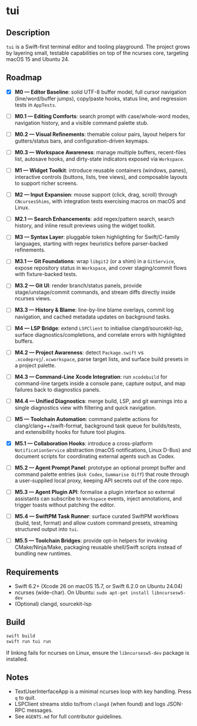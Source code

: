 # tui 

## Description

`tui` is a Swift-first terminal editor and tooling playground. The project grows by layering small, testable capabilities on top of the ncurses core, targeting macOS 15 and Ubuntu 24.

## Roadmap

- [x] **M0 — Editor Baseline**: solid UTF-8 buffer model, full cursor navigation (line/word/buffer jumps), copy/paste hooks, status line, and regression tests in `AppTests`.
- [ ] **M0.1 — Editing Comforts**: search prompt with case/whole-word modes, navigation history, and a visible command palette stub.
- [ ] **M0.2 — Visual Refinements**: themable colour pairs, layout helpers for gutters/status bars, and configuration-driven keymaps.
- [ ] **M0.3 — Workspace Awareness**: manage multiple buffers, recent-files list, autosave hooks, and dirty-state indicators exposed via `Workspace`.
- [ ] **M1 — Widget Toolkit**: introduce reusable containers (windows, panes), interactive controls (buttons, lists, tree views), and composable layouts to support richer screens.
- [ ] **M2 — Input Expansion**: mouse support (click, drag, scroll) through `CNcursesShims`, with integration tests exercising macros on macOS and Linux.
- [ ] **M2.1 — Search Enhancements**: add regex/pattern search, search history, and inline result previews using the widget toolkit.
- [ ] **M3 — Syntax Layer**: pluggable token highlighting for Swift/C-family languages, starting with regex heuristics before parser-backed refinements.
- [ ] **M3.1 — Git Foundations**: wrap `libgit2` (or a shim) in a `GitService`, expose repository status in `Workspace`, and cover staging/commit flows with fixture-backed tests.
- [ ] **M3.2 — Git UI**: render branch/status panels, provide stage/unstage/commit commands, and stream diffs directly inside ncurses views.
- [ ] **M3.3 — History & Blame**: line-by-line blame overlays, commit log navigation, and cached metadata updates on background tasks.
- [ ] **M4 — LSP Bridge**: extend `LSPClient` to initialise clangd/sourcekit-lsp, surface diagnostics/completions, and correlate errors with highlighted buffers.
- [ ] **M4.2 — Project Awareness**: detect `Package.swift` vs `.xcodeproj`/`.xcworkspace`, parse target lists, and surface build presets in a project palette.
- [ ] **M4.3 — Command-Line Xcode Integration**: run `xcodebuild` for command-line targets inside a console pane, capture output, and map failures back to diagnostics panels.
- [ ] **M4.4 — Unified Diagnostics**: merge build, LSP, and git warnings into a single diagnostics view with filtering and quick navigation.
- [ ] **M5 — Toolchain Automation**: command palette actions for clang/clang++/swift-format, background task queue for builds/tests, and extensibility hooks for future tool plugins.
- [x] **M5.1 — Collaboration Hooks**: introduce a cross-platform `NotificationService` abstraction (macOS notifications, Linux D-Bus) and document scripts for coordinating external agents such as Codex.
- [ ] **M5.2 — Agent Prompt Panel**: prototype an optional prompt buffer and command palette entries (`Ask Codex`, `Summarise Diff`) that route through a user-supplied local proxy, keeping API secrets out of the core repo.
- [ ] **M5.3 — Agent Plugin API**: formalise a plugin interface so external assistants can subscribe to `Workspace` events, inject annotations, and trigger toasts without patching the editor.
- [ ] **M5.4 — SwiftPM Task Runner**: surface curated SwiftPM workflows (build, test, format) and allow custom command presets, streaming structured output into `tui`.
- [ ] **M5.5 — Toolchain Bridges**: provide opt-in helpers for invoking CMake/Ninja/Make, packaging reusable shell/Swift scripts instead of bundling new runtimes.


## Requirements

- Swift 6.2+ (Xcode 26 on macOS 15.7, or Swift 6.2.0 on Ubuntu 24.04)
- ncurses (wide-char). On Ubuntu: `sudo apt-get install libncursesw5-dev`
- (Optional) clangd, sourcekit-lsp

## Build

```bash
swift build
swift run tui run
```

If linking fails for ncurses on Linux, ensure the `libncursesw5-dev` package is installed.

## Notes

- TextUserInterfaceApp is a minimal ncurses loop with key handling. Press `q` to quit.
- LSPClient streams stdio to/from `clangd` (when found) and logs JSON-RPC messages.
- See `AGENTS.md` for full contributor guidelines.
